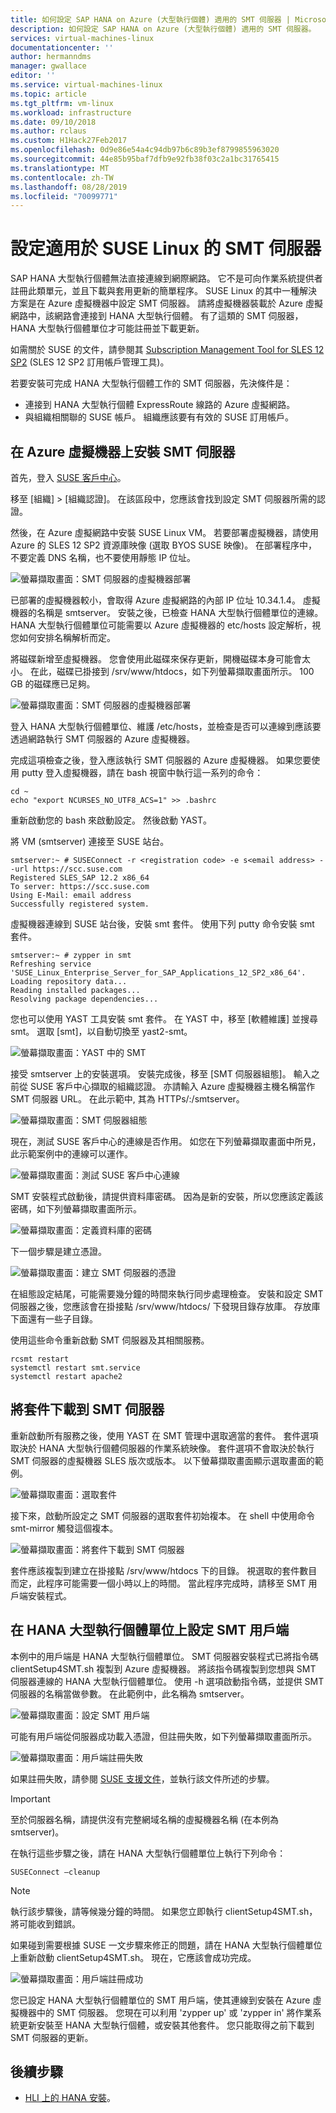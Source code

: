 ```yaml
---
title: 如何設定 SAP HANA on Azure (大型執行個體) 適用的 SMT 伺服器 | Microsoft Docs
description: 如何設定 SAP HANA on Azure (大型執行個體) 適用的 SMT 伺服器。
services: virtual-machines-linux
documentationcenter: ''
author: hermanndms
manager: gwallace
editor: ''
ms.service: virtual-machines-linux
ms.topic: article
ms.tgt_pltfrm: vm-linux
ms.workload: infrastructure
ms.date: 09/10/2018
ms.author: rclaus
ms.custom: H1Hack27Feb2017
ms.openlocfilehash: 0d9e86e54a4c94db97b6c89b3ef8799855963020
ms.sourcegitcommit: 44e85b95baf7dfb9e92fb38f03c2a1bc31765415
ms.translationtype: MT
ms.contentlocale: zh-TW
ms.lasthandoff: 08/28/2019
ms.locfileid: "70099771"
---
```

# <a name="set-up-smt-server-for-suse-linux"></a>設定適用於 SUSE Linux 的 SMT 伺服器
SAP HANA 大型執行個體無法直接連線到網際網路。 它不是可向作業系統提供者註冊此類單元，並且下載與套用更新的簡單程序。 SUSE Linux 的其中一種解決方案是在 Azure 虛擬機器中設定 SMT 伺服器。 請將虛擬機器裝載於 Azure 虛擬網路中，該網路會連接到 HANA 大型執行個體。 有了這類的 SMT 伺服器，HANA 大型執行個體單位才可能註冊並下載更新。 

如需關於 SUSE 的文件，請參閱其 [Subscription Management Tool for SLES 12 SP2](https://www.suse.com/documentation/sles-12/pdfdoc/book_smt/book_smt.pdf) (SLES 12 SP2 訂用帳戶管理工具)。 

若要安裝可完成 HANA 大型執行個體工作的 SMT 伺服器，先決條件是：

- 連接到 HANA 大型執行個體 ExpressRoute 線路的 Azure 虛擬網路。
- 與組織相關聯的 SUSE 帳戶。 組織應該要有有效的 SUSE 訂用帳戶。

## <a name="install-smt-server-on-an-azure-virtual-machine"></a>在 Azure 虛擬機器上安裝 SMT 伺服器

首先，登入 [SUSE 客戶中心](https://scc.suse.com/)。

移至 [組織] > [組織認證]。 在該區段中，您應該會找到設定 SMT 伺服器所需的認證。

然後，在 Azure 虛擬網路中安裝 SUSE Linux VM。 若要部署虛擬機器，請使用 Azure 的 SLES 12 SP2 資源庫映像 (選取 BYOS SUSE 映像)。 在部署程序中，不要定義 DNS 名稱，也不要使用靜態 IP 位址。

![螢幕擷取畫面：SMT 伺服器的虛擬機器部署](./media/hana-installation/image3_vm_deployment.png)

已部署的虛擬機器較小，會取得 Azure 虛擬網路的內部 IP 位址 10.34.1.4。 虛擬機器的名稱是 smtserver。 安裝之後，已檢查 HANA 大型執行個體單位的連線。 HANA 大型執行個體單位可能需要以 Azure 虛擬機器的 etc/hosts 設定解析，視您如何安排名稱解析而定。 

將磁碟新增至虛擬機器。 您會使用此磁碟來保存更新，開機磁碟本身可能會太小。 在此，磁碟已掛接到 /srv/www/htdocs，如下列螢幕擷取畫面所示。 100 GB 的磁碟應已足夠。

![螢幕擷取畫面：SMT 伺服器的虛擬機器部署](./media/hana-installation/image4_additional_disk_on_smtserver.PNG)

登入 HANA 大型執行個體單位、維護 /etc/hosts，並檢查是否可以連線到應該要透過網路執行 SMT 伺服器的 Azure 虛擬機器。

完成這項檢查之後，登入應該執行 SMT 伺服器的 Azure 虛擬機器。 如果您要使用 putty 登入虛擬機器，請在 bash 視窗中執行這一系列的命令：

```
cd ~
echo "export NCURSES_NO_UTF8_ACS=1" >> .bashrc
```

重新啟動您的 bash 來啟動設定。 然後啟動 YAST。

將 VM (smtserver) 連接至 SUSE 站台。

```
smtserver:~ # SUSEConnect -r <registration code> -e s<email address> --url https://scc.suse.com
Registered SLES_SAP 12.2 x86_64
To server: https://scc.suse.com
Using E-Mail: email address
Successfully registered system.
```

虛擬機器連線到 SUSE 站台後，安裝 smt 套件。 使用下列 putty 命令安裝 smt 套件。

```
smtserver:~ # zypper in smt
Refreshing service 'SUSE_Linux_Enterprise_Server_for_SAP_Applications_12_SP2_x86_64'.
Loading repository data...
Reading installed packages...
Resolving package dependencies...
```


您也可以使用 YAST 工具安裝 smt 套件。 在 YAST 中，移至 [軟體維護] 並搜尋 smt。 選取 [smt]，以自動切換至 yast2-smt。

![螢幕擷取畫面：YAST 中的 SMT](./media/hana-installation/image5_smt_in_yast.PNG)


接受 smtserver 上的安裝選項。 安裝完成後，移至 [SMT 伺服器組態]。 輸入之前從 SUSE 客戶中心擷取的組織認證。 亦請輸入 Azure 虛擬機器主機名稱當作 SMT 伺服器 URL。 在此示範中, 其為 HTTPs\/:/smtserver。

![螢幕擷取畫面：SMT 伺服器組態](./media/hana-installation/image6_configuration_of_smtserver1.png)

現在，測試 SUSE 客戶中心的連線是否作用。 如您在下列螢幕擷取畫面中所見，此示範案例中的連線可以運作。

![螢幕擷取畫面：測試 SUSE 客戶中心連線](./media/hana-installation/image7_test_connect.png)

SMT 安裝程式啟動後，請提供資料庫密碼。 因為是新的安裝，所以您應該定義該密碼，如下列螢幕擷取畫面所示。

![螢幕擷取畫面：定義資料庫的密碼](./media/hana-installation/image8_define_db_passwd.PNG)

下一個步驟是建立憑證。

![螢幕擷取畫面：建立 SMT 伺服器的憑證](./media/hana-installation/image9_certificate_creation.PNG)

在組態設定結尾，可能需要幾分鐘的時間來執行同步處理檢查。 安裝和設定 SMT 伺服器之後，您應該會在掛接點 /srv/www/htdocs/ 下發現目錄存放庫。 存放庫下面還有一些子目錄。 

使用這些命令重新啟動 SMT 伺服器及其相關服務。

```
rcsmt restart
systemctl restart smt.service
systemctl restart apache2
```

## <a name="download-packages-onto-smt-server"></a>將套件下載到 SMT 伺服器

重新啟動所有服務之後，使用 YAST 在 SMT 管理中選取適當的套件。 套件選項取決於 HANA 大型執行個體伺服器的作業系統映像。 套件選項不會取決於執行 SMT 伺服器的虛擬機器 SLES 版次或版本。 以下螢幕擷取畫面顯示選取畫面的範例。

![螢幕擷取畫面：選取套件](./media/hana-installation/image10_select_packages.PNG)

接下來，啟動所設定之 SMT 伺服器的選取套件初始複本。 在 shell 中使用命令 smt-mirror 觸發這個複本。

![螢幕擷取畫面：將套件下載到 SMT 伺服器](./media/hana-installation/image11_download_packages.PNG)

套件應該複製到建立在掛接點 /srv/www/htdocs 下的目錄。 視選取的套件數目而定，此程序可能需要一個小時以上的時間。 當此程序完成時，請移至 SMT 用戶端安裝程式。 

## <a name="set-up-the-smt-client-on-hana-large-instance-units"></a>在 HANA 大型執行個體單位上設定 SMT 用戶端

本例中的用戶端是 HANA 大型執行個體單位。 SMT 伺服器安裝程式已將指令碼 clientSetup4SMT.sh 複製到 Azure 虛擬機器。 將該指令碼複製到您想與 SMT 伺服器連線的 HANA 大型執行個體單位。 使用 -h 選項啟動指令碼，並提供 SMT 伺服器的名稱當做參數。 在此範例中，此名稱為 smtserver。

![螢幕擷取畫面：設定 SMT 用戶端](./media/hana-installation/image12_configure_client.PNG)

可能有用戶端從伺服器成功載入憑證，但註冊失敗，如下列螢幕擷取畫面所示。

![螢幕擷取畫面：用戶端註冊失敗](./media/hana-installation/image13_registration_failed.PNG)

如果註冊失敗，請參閱 [SUSE 支援文件](https://www.suse.com/de-de/support/kb/doc/?id=7006024)，並執行該文件所述的步驟。

> [!IMPORTANT] 
> 至於伺服器名稱，請提供沒有完整網域名稱的虛擬機器名稱 (在本例為 smtserver)。 

在執行這些步驟之後，請在 HANA 大型執行個體單位上執行下列命令：

```
SUSEConnect –cleanup
```

> [!Note] 
> 執行該步驟後，請等候幾分鐘的時間。 如果您立即執行 clientSetup4SMT.sh，將可能收到錯誤。

如果碰到需要根據 SUSE 一文步驟來修正的問題，請在 HANA 大型執行個體單位上重新啟動 clientSetup4SMT.sh。 現在，它應該會成功完成。

![螢幕擷取畫面：用戶端註冊成功](./media/hana-installation/image14_finish_client_config.PNG)

您已設定 HANA 大型執行個體單位的 SMT 用戶端，使其連線到安裝在 Azure 虛擬機器中的 SMT 伺服器。 您現在可以利用 'zypper up' 或 'zypper in' 將作業系統更新安裝至 HANA 大型執行個體，或安裝其他套件。 您只能取得之前下載到 SMT 伺服器的更新。

## <a name="next-steps"></a>後續步驟
- [HLI 上的 HANA 安裝](hana-example-installation.md)。











